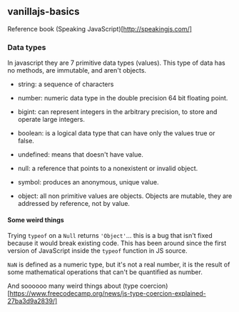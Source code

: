 ## vanillajs-basics
Reference book (Speaking JavaScript)[http://speakingjs.com/]

### Data types
In javascript they are 7 primitive data types (values).
This type of data has no methods, are immutable, and aren't objects.
* string: a sequence of characters
* number: numeric data type in the double precision 64 bit floating point.
* bigint: can represent integers in the arbitrary precision, to store and operate large integers.
* boolean: is a logical data type that can have only the values true or false.
* undefined: means that doesn't have value.
* null: a reference that points to a nonexistent or invalid object.
* symbol: produces an anonymous, unique value.

* object: all non primitive values are objects. Objects are mutable, they are addressed by reference, not by value.

#### Some weird things
Trying `typeof` on a `Null` returns `'Object'`... this is a bug that isn't fixed because it would break existing code. This has been around since the first version of JavaScript inside the `typeof` function in JS source.

`NaN` is defined as a numeric type, but it's not a real number, it is the result of some mathematical operations that can't be quantified as number.

And soooooo many weird things about (type coercion)[https://www.freecodecamp.org/news/js-type-coercion-explained-27ba3d9a2839/]
